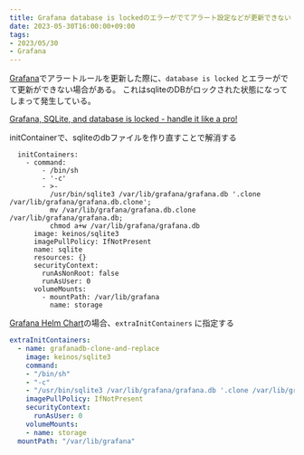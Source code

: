 ```yaml
---
title: Grafana database is lockedのエラーがでてアラート設定などが更新できない
date: 2023-05-30T16:00:00+09:00
tags:
- 2023/05/30
- Grafana
---
```


[Grafana](note/Grafana.md)でアラートルールを更新した際に、`database is locked` とエラーがでて更新ができない場合がある。
これはsqliteのDBがロックされた状態になってしまって発生している。

[Grafana, SQLite, and database is locked - handle it like a pro!](https://opsverse.io/2022/12/15/grafana-sqlite-and-database-is-locked/)

initContainerで、sqliteのdbファイルを作り直すことで解消する

````
  initContainers:
    - command:
        - /bin/sh
        - '-c'
        - >-
          /usr/bin/sqlite3 /var/lib/grafana/grafana.db '.clone /var/lib/grafana/grafana.db.clone';
          mv /var/lib/grafana/grafana.db.clone /var/lib/grafana/grafana.db;
          chmod a+w /var/lib/grafana/grafana.db
      image: keinos/sqlite3
      imagePullPolicy: IfNotPresent
      name: sqlite
      resources: {}
      securityContext:
        runAsNonRoot: false
        runAsUser: 0
      volumeMounts:
        - mountPath: /var/lib/grafana
          name: storage
````

[Grafana Helm Chart](https://github.com/grafana/helm-charts/tree/main/charts/grafana)の場合、`extraInitContainers` に指定する

````yaml
extraInitContainers:
  - name: grafanadb-clone-and-replace
    image: keinos/sqlite3
    command:
    - "/bin/sh"
    - "-c"
    - "/usr/bin/sqlite3 /var/lib/grafana/grafana.db '.clone /var/lib/grafana/grafana.db.clone'; mv /var/lib/grafana/grafana.db.clone /var/lib/grafana/grafana.db; chmod a+w /var/lib/grafana/grafana.db"
    imagePullPolicy: IfNotPresent
    securityContext:
      runAsUser: 0
    volumeMounts:
    - name: storage
  mountPath: "/var/lib/grafana"
````
